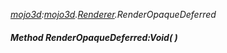 _[mojo3d](../../modules/mojo3d/mojo3d-module.md):[mojo3d](../../modules/mojo3d/mojo3d-module.md).[Renderer](../../modules/mojo3d/mojo3d-renderer.md).RenderOpaqueDeferred_
##### Method RenderOpaqueDeferred:Void(  )
